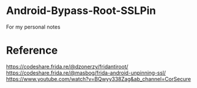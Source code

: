# Android-Bypass-Root-SSLPin
For my personal notes

# Reference
https://codeshare.frida.re/@dzonerzy/fridantiroot/
https://codeshare.frida.re/@masbog/frida-android-unpinning-ssl/
https://www.youtube.com/watch?v=BQwyy338Zag&ab_channel=CorSecure
